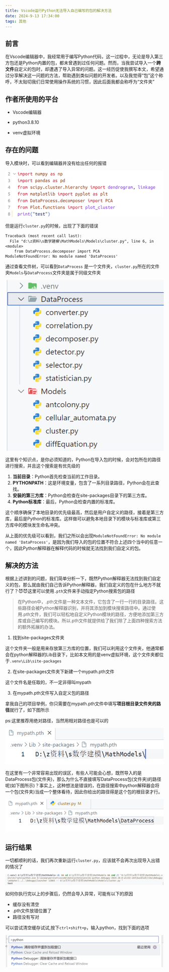 ```yaml
---
title: Vscode运行Python无法导入自己编写的包的解决方法
date: 2024-9-13 17:34:00
tags: 其他
---
```

## 前言

在Vscode编辑器中，我经常用于编写Python代码，这一过程中，无论是导入第三方包还是Python内置的包，都未曾遇到过任何问题。然而，当我尝试导入一个**跨文件**自定义的包时，却遭遇了导入异常的问题。这一经历促使我撰写本文，希望通过分享解决这一问题的方法，帮助遇到类似问题的开发者。以及我觉得“包”这个称呼，不太贴切我们日常使用操作系统的习惯，因此后面我都会称呼为“文件夹”

## 作者所使用的平台

-   Vscode编辑器

-   python3.8.10

-   venv虚拟环境

## 存在的问题

导入模块时，可以看到编辑器并没有给出任何的报错

![image-20240913165159066](https://raw.githubusercontent.com/kashima19960/img/master/Vscode%E8%BF%90%E8%A1%8CPython%E6%97%A0%E6%B3%95%E5%AF%BC%E5%85%A5%E8%87%AA%E5%B7%B1%E7%BC%96%E5%86%99%E7%9A%84%E5%8C%85%E7%9A%84%E8%A7%A3%E5%86%B3%E6%96%B9%E6%B3%95%20/image-20240913165159066.png)

但是运行`cluster.py`的时候，出现了下面的错误

```shell
Traceback (most recent call last):
  File "d:\z资料\s数学建模\MathModels\Models\cluster.py", line 6, in <module>
    from DataProcess.decomposer import PCA
ModuleNotFoundError: No module named 'DataProcess'
```

通过查看文件树，可以看到`DataProcess` 是一个文件夹，`cluster.py`所在的文件夹`Models`与`DataProcess`文件夹是属于同级文件夹

![image-20240913152248415](https://raw.githubusercontent.com/kashima19960/img/master/Vscode%E8%BF%90%E8%A1%8CPython%E6%97%A0%E6%B3%95%E5%AF%BC%E5%85%A5%E8%87%AA%E5%B7%B1%E7%BC%96%E5%86%99%E7%9A%84%E5%8C%85%E7%9A%84%E8%A7%A3%E5%86%B3%E6%96%B9%E6%B3%95%20/image-20240913152248415.png)

这里有个知识点，是你必须知道的，Python在导入包的时候，会对包所在的路径进行搜索，并且这个搜索是有优先级的

1.  **当前目录**：Python首先检查当前的工作目录。
2.  **PYTHONPATH**：这是环境变量，包含了一系列目录路径，Python会在此查找。
3.  **安装的第三方库**：Python会检查在site-packages目录下的第三方库。
4.  **Python标准库**：最后，Python会检查内置的标准库。

这个顺序确保了本地目录的优先级最高，然后是用户自定义的路径，接着是第三方库，最后是Python的标准库。这样做可以避免本地目录下的模块与标准库或第三方库中的模块发生命名冲突。

从上面的优先级可以看到，我们之所以会出现`ModuleNotFoundError: No module named 'DataProcess'`，是因为我们导入的包的位置不符合上述四个当中的任意一个，因此Python解释器在解释代码的时候就无法找到我们自定义的包。

## 解决的方法

根据上述讲到的问题，我们简单分析一下，既然Python解释器无法找到我们自定义的包，那么就由我们自己告诉Python解释器，我们自定义的包在什么地方不就行了？😈😈这里可以使用`.pth`文件来手动指定Python搜索包的路径

>   在Python中，.pth文件是一种文本文件，它包含了一行一行的目录路径。这些路径会被Python解释器识别，并将其添加到模块搜索路径中。通过使用.pth文件，我们可以轻松地自定义Python模块的路径，方便地添加第三方库或自己编写的模块。所以.pth文件就提供给了我们除了上面四种搜索方法的额外拓展的办法。

1.   找到site-packages文件夹

这个文件夹一般是用来存放第三方库的位置，我们可以利用这个文件夹，他通常都会在python解释器的Lib目录下，比如本文用的是venv虚拟环境，这个文件夹都位于`.venv\Lib\site-packages`

2.   在site-packages文件夹下新建一个mypath.pth文件

这个文件名是任取的，不一定非得叫mypath

3.   在mypath.pth文件写入自定义包的路径

拿我自己的项目举例，你只需要在mypath.pth文件中填写**项目根目录文件夹的路径**就行了，如下图所示

ps:这里推荐用绝对路径，当然用相对路径也是可以的

![image-20240913165342658](https://raw.githubusercontent.com/kashima19960/img/master/Vscode%E8%BF%90%E8%A1%8CPython%E6%97%A0%E6%B3%95%E5%AF%BC%E5%85%A5%E8%87%AA%E5%B7%B1%E7%BC%96%E5%86%99%E7%9A%84%E5%8C%85%E7%9A%84%E8%A7%A3%E5%86%B3%E6%96%B9%E6%B3%95%20/image-20240913165342658.png)

在这里有一个非常容易出现的误区，有些人可能会心想，既然导入的是DataProcess包(文件夹)，那么为什么不直接填写DataProcess包(文件夹)的路径呢(如下图所示)？事实上，这种想法是错误的，在路径搜索中python解释器会将一个包(文件夹)当成一个整体看待，因此你给出的路径得是这个包的根目录才行。

![image-20240913155109563](https://raw.githubusercontent.com/kashima19960/img/master/Vscode%E8%BF%90%E8%A1%8CPython%E6%97%A0%E6%B3%95%E5%AF%BC%E5%85%A5%E8%87%AA%E5%B7%B1%E7%BC%96%E5%86%99%E7%9A%84%E5%8C%85%E7%9A%84%E8%A7%A3%E5%86%B3%E6%96%B9%E6%B3%95%20/image-20240913155109563.png)

## 运行结果

一切都顺利的话，我们再次重新运行`cluster.py`，应该就不会再次出现导入出错的情况了

![success](https://raw.githubusercontent.com/kashima19960/img/master/Vscode%E8%BF%90%E8%A1%8CPython%E6%97%A0%E6%B3%95%E5%AF%BC%E5%85%A5%E8%87%AA%E5%B7%B1%E7%BC%96%E5%86%99%E7%9A%84%E5%8C%85%E7%9A%84%E8%A7%A3%E5%86%B3%E6%96%B9%E6%B3%95%20/success.png)

如何你执行完以上的步骤后，仍然会导入异常，可能有以下的原因

-   缓存没有清空
-   .pth文件放错位置了
-   路径没有写对

可以尝试清空缓存试试,按下`ctrl+shift+p`，输入python，找到下面的选项

![image-20240913171701496](https://raw.githubusercontent.com/kashima19960/img/master/Vscode%E8%BF%90%E8%A1%8CPython%E6%97%A0%E6%B3%95%E5%AF%BC%E5%85%A5%E8%87%AA%E5%B7%B1%E7%BC%96%E5%86%99%E7%9A%84%E5%8C%85%E7%9A%84%E8%A7%A3%E5%86%B3%E6%96%B9%E6%B3%95%20/image-20240913171701496.png)